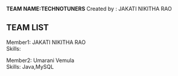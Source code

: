 **TEAM NAME:TECHNOTUNERS**                                                                                                                                                    Created by : JAKATI NIKITHA RAO

TEAM LIST
------------------------------------------------
Member1:
JAKATI NIKITHA RAO</br>
Skills:

Member2: 
Umarani Vemula </br>
Skills: Java,MySQL
